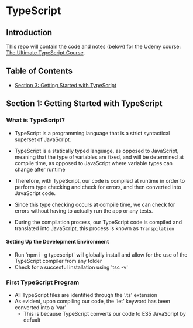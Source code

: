 # TypeScript

## Introduction

This repo will contain the code and notes (below) for the Udemy course: [The Ultimate TypeScript Course](https://codewithmosh.com/courses/enrolled/1779784).

## Table of Contents

- [Section 3: Getting Started with TypeScript](#section-3-getting-started-with-typescript)

## Section 1: Getting Started with TypeScript

### What is TypeScript?

- TypeScript is a programming language that is a strict syntactical superset of JavaScript.
- TypeScript is a statically typed language, as opposed to JavaScript, meaning that the type of variables are fixed, and will be determined at compile time, as opposed to JavaScript where variable types can change after runtime
- Therefore, with TypeScript, our code is compiled at runtime in order to perform type checking and check for errors, and then converted into JavaScript code.
- Since this type checking occurs at compile time, we can check for errors without having to actually run the app or any tests.

- During the compilation process, our TypeScript code is compiled and translated into JavaScript, this process is known as `Transpilation`

#### Setting Up the Development Environment

- Run 'npm i -g typescript' will globally install and allow for the use of the TypeScript compiler from any folder
- Check for a succesful installation using 'tsc -v'

### First TypeScript Program

- All TypeScript files are identified through the '.ts' extension
- As evident, upon compiling our code, the 'let' keyword has been converted into a 'var'
  - This is because TypeScript converts our code to ES5 JavaScript by defualt
